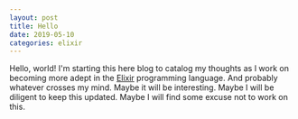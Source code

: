 ```yaml
---
layout: post
title: Hello
date: 2019-05-10
categories: elixir
---
```


Hello, world! I'm starting this here blog to catalog my thoughts as I work on becoming more adept in the [Elixir][elixir] programming language. And probably whatever crosses my mind. Maybe it will be interesting. Maybe I will be diligent to keep this updated. Maybe I will find some excuse not to work on this.

[elixir]: https://elixir-lang.org/